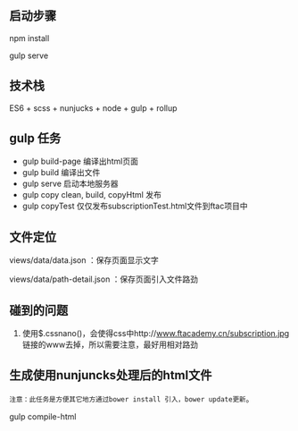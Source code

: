 ## 启动步骤
npm install

gulp serve

## 技术栈
ES6 + scss + nunjucks + node + gulp + rollup

## gulp 任务
- gulp build-page 编译出html页面
- gulp build  编译出文件
- gulp serve  启动本地服务器
- gulp copy   clean, build, copyHtml  发布
- gulp copyTest  仅仅发布subscriptionTest.html文件到ftac项目中

## 文件定位
views/data/data.json ：保存页面显示文字

views/data/path-detail.json ：保存页面引入文件路劲


## 碰到的问题
1. 使用$.cssnano()，会使得css中http://www.ftacademy.cn/subscription.jpg 链接的www去掉，所以需要注意，最好用相对路劲


## 生成使用nunjuncks处理后的html文件
`注意：此任务是方便其它地方通过bower install 引入，bower update更新`。

gulp compile-html 